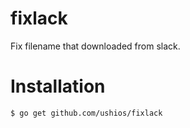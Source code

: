 fixlack
========

Fix filename that downloaded from slack.

Installation
=============

```bash
$ go get github.com/ushios/fixlack
```
